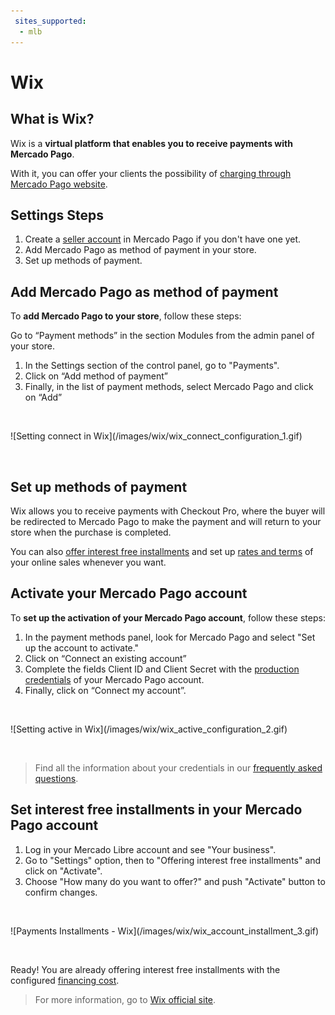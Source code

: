 ```yaml
---
 sites_supported:
  - mlb
---
```


# Wix

## What is Wix?

Wix is a **virtual platform that enables you to receive payments with Mercado Pago**.

With it, you can offer your clients the possibility of [charging through Mercado Pago website](#bookmark_set_up_methods_of_payment).

## Settings Steps

1. Create a [seller account](https://www.mercadopago[FAKER][URL][DOMAIN]/activities) in Mercado Pago if you don't have one yet.
1. Add Mercado Pago as method of payment in your store.
1. Set up methods of payment.

## Add Mercado Pago as method of payment

To **add Mercado Pago to your store**, follow these steps:

Go to “Payment methods” in the section Modules from the admin panel of your store.

1. In the Settings section of the control panel, go to "Payments".
1. Click on “Add method of payment”
1. Finally, in the list of payment methods, select Mercado Pago and click on “Add”
<p>&nbsp;</p>
    ![Setting connect in Wix](/images/wix/wix_connect_configuration_1.gif)
<p>&nbsp;</p>

## Set up methods of payment

Wix allows you to receive payments with Checkout Pro, where the buyer will be redirected to Mercado Pago to make the payment and will return to your store when the purchase is completed.

You can also [offer interest free installments](#bookmark_set_interest_free_installments_in_your_mercado_pago_account) and set up [rates and terms](https://www.mercadopago[FAKER][URL][DOMAIN]/settings/release-options/) of your online sales whenever you want.

## Activate your Mercado Pago account

To **set up the activation of your Mercado Pago account**, follow these steps:

1. In the payment methods panel, look for Mercado Pago and select "Set up the account to activate."
1. Click on “Connect an existing account”
1. Complete the fields Client ID and Client Secret with the [production credentials]([FAKER][CREDENTIALS][URL]) of your Mercado Pago account.
1. Finally, click on “Connect my account”.

<p>&nbsp;</p>
    ![Setting active in Wix](/images/wix/wix_active_configuration_2.gif)
<p>&nbsp;</p>

> Find all the information about your credentials in our [frequently asked questions](https://www.mercadopago[FAKER][URL][DOMAIN]/developers/en/guides/faqs/credentials/).

## Set interest free installments in your Mercado Pago account

1. Log in your Mercado Libre account and see "Your business".
1. Go to "Settings" option, then to "Offering interest free installments" and click on "Activate".
1. Choose "How many do you want to offer?" and push "Activate" button to confirm changes.

<p>&nbsp;</p>
    ![Payments Installments - Wix](/images/wix/wix_account_installment_3.gif)
<p>&nbsp;</p>

Ready! You are already offering interest free installments with the configured [financing cost](https://www.mercadopago.com.br/ajuda/_454).

<!-- -->
> For more information, go to [Wix official site](https://pt.wix.com/ecommerce/loja-virtual).
